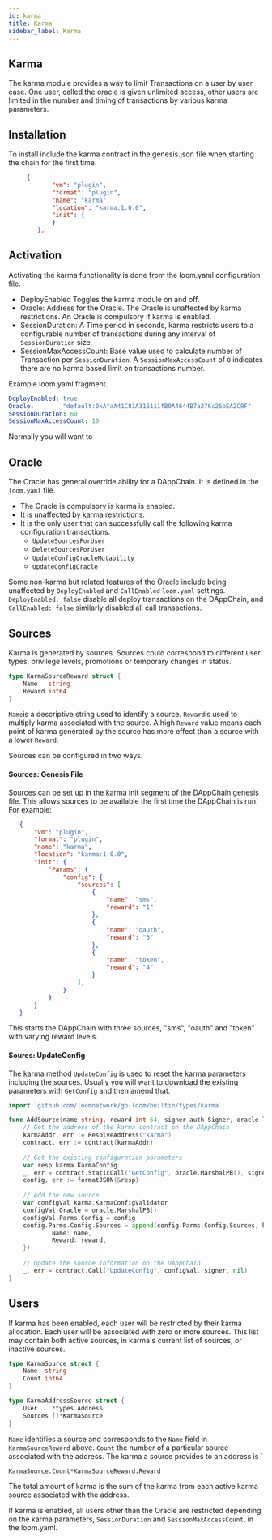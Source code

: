 ```yaml
---
id: karma
title: Karma
sidebar_label: Karma
---
```


Karma
-----

The karma module provides a way to limit Transactions on a user by user case.
One user, called the oracle is given unlimited access, other users are limited 
in the number and timing of transactions by various karma parameters.  

## Installation

To install include the karma contract in the genesis.json file when starting the
chain for the first time.
```json
     {
            "vm": "plugin",
            "format": "plugin",
            "name": "karma",
            "location": "karma:1.0.0",
            "init": {
            }
        },

```
  
## Activation

Activating the karma functionality is done from the loom.yaml configuration file.
* DeployEnabled Toggles the karma module on and off. 
* Oracle: Address for the Oracle. The Oracle is unaffected by karma restrictions. 
An Oracle is compulsory if karma is enabled. 
* SessionDuration: A Time period in seconds, karma restricts users to a configurable
 number of transactions during any interval of `SessionDuration` size.
* SessionMaxAccessCount: Base value used to calculate number of Transaction per `SessionDuration`.
A `SessionMaxAccessCount` of `0` indicates there are no karma based limit on transactions number.

Example loom.yaml fragment.
```yaml
DeployEnabled: true
Oracle:        "default:0xAfaA41C81A316111fB0A4644B7a276c26bEA2C9F"
SessionDuration: 60
SessionMaxAccessCount: 10
```
Normally you will want to 

## Oracle
The Oracle has general override ability for a DAppChain. It is defined in the `loom.yaml` file.

* The Oracle is compulsory is karma is enabled.
* It is unaffected by karma restrictions.
* It is the only user that can successfully call the following karma configuration transactions.
    * `UpdateSourcesForUser`
    * `DeleteSourcesForUser`
    * `UpdateConfigOracleMutability`
    * `UpdateConfigOracle`


Some non-karma but related features of the Oracle include being unaffected by 
`DeployEnabled` and `CallEnabled` `loom.yaml` settings. 
`DeployEnabled: false` disable all deploy transactions on the DAppChain, and `
CallEnabled: false` similarly disabled all call transactions.

## Sources
Karma is generated by sources. Sources could correspond to different user types,
privilege levels, promotions or temporary changes in status.
```go
type KarmaSourceReward struct {
    Name   string
    Reward int64
}
```
`Name`is a descriptive string used to identify a source.
`Reward`is used to multiply karma associated with the source. A high `Reward` value means
 each point of karma generated by the source has more effect than a source with a lower `Reward`.
 
 Sources can be configured in two ways.
 
 #### Sources: Genesis File
 Sources can be set up in the karma init segment of the DAppChain genesis file. 
 This allows sources to be available the first time the DAppChain is run. For example:
 ```json
    {
        "vm": "plugin",
        "format": "plugin",
        "name": "karma",
        "location": "karma:1.0.0",
        "init": {
            "Params": {
                "config": {
                    "sources": [
                        {
                            "name": "sms",
                            "reward": "1"
                        },
                        {
                            "name": "oauth",
                            "reward": "3"
                        },
                        {
                            "name": "token",
                            "reward": "4"
                        }
                    ],
                }
            }
        }
    }
```
This starts the DAppChain with three sources, "sms", "oauth" and "token" with varying reward levels.

#### Soures: UpdateConfig
The karma method `UpdateConfig` is used to reset the karma parameters including the sources. 
Usually you will want to download the existing parameters with `GetConfig` and then amend that.
```go
import `github.com/loomnetwork/go-loom/builtin/types/karma`

func AddSource(name string, reward int 64, signer auth.Signer, oracle loom.Addres) {
	// Get the address of the karma contract on the DAppChain
	karmaAddr, err := ResolveAddress("karma")
	contract, err := contract(karmaAddr)
	
	// Get the existing configuration parameters
	var resp karma.KarmaConfig
	_, err = contract.StaticCall("GetConfig", oracle.MarshalPB(), signer, &resp)
	config, err := formatJSON(&resp)
	
	// Add the new source
	var configVal karma.KarmaConfigValidator
	configVal.Oracle = oracle.MarshalPB()
	configVal.Parms.Config = config
	config.Parms.Config.Sources = append(config.Parms.Config.Sources, karma.KarmaSourceReward {
            Name: name,
            Reward: reward,
	})
	
	// Update the source information on the DAppChain
	_, err = contract.Call("UpdateConfig", configVal, signer, nil)
}
```
## Users
If karma has been enabled, each user will be restricted by their karma allocation.
Each user will be associated with zero or more sources. This list may contain both active sources, 
in karma's current list of sources, or inactive sources.  
```go
type KarmaSource struct {
	Name  string
	Count int64 
}

type KarmaAddressSource struct {
	User    *types.Address 
	Sources []*KarmaSource 
}
```
`Name` identifies a source and corresponds to the `Name` field in `KarmaSourceReward` above.
`Count` the number of a particular source associated with the address.
The karma a source provides to an address is `

`KarmaSource.Count*KarmaSourceReward.Reward`

The total amount of karma is the sum of the karma from each active karma source associated with the address.

If karma is enabled, all users other than the Oracle are restricted depending on the 
karma parameters, `SessionDuration` and `SessionMaxAccessCount`, in the loom.yaml.
